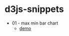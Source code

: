 # d3js-snippets

- 01 - max min bar chart 
    - [demo](https://terjeurnes.github.io/d3js-snippets/01-max-min-bar-chart/)
